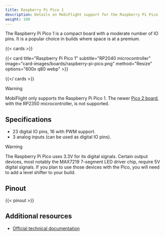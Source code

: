 ```yaml
---
title: Raspberry Pi Pico 1
description: Details on MobiFlight support for the Raspberry Pi Pico
weight: 100
---
```


The Raspberry Pi Pico 1 is a compact board with a moderate number of IO pins. It is a popular choice in builds where space is at a premium.

{{< cards >}}

{{< card title="Raspberry Pi Pico 1" subtitle="RP2040 microcontroller" image="card-images/boards/raspberry-pi-pico.png" method="Resize" options="600x q80 webp" >}}

{{</ cards >}}

> [!WARNING]
> MobiFlight only supports the Raspberry Pi Pico 1. The newer [Pico 2 board](/boards/unsupported/raspberry-pi-pico-2),
> with the RP2350 microcontroller, is not supported.

## Specifications

- 23 digital IO pins, 16 with PWM support.
- 3 analog inputs (can be used as digital IO pins).

> [!WARNING]
> The Raspberry Pi Pico uses 3.3V for its digital signals. Certain output devices, most notably the MAX7219
> 7-segment LED driver chip, require 5V digital signals. If you plan to use those devices with the Pico, you will
> need to add a level shifter to your build.

## Pinout

{{< pinout >}}

## Additional resources

- [Official technical documentation](https://www.raspberrypi.com/documentation/microcontrollers/pico-series.html#pico-1-technical-specification)
